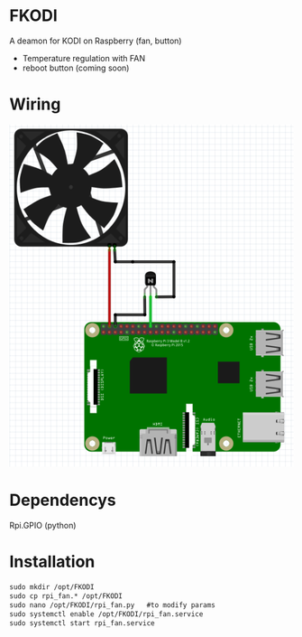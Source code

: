 # FKODI
 A deamon for KODI on Raspberry (fan, button)

 * Temperature regulation with FAN
 * reboot button (coming soon)

# Wiring

![Wiring](./wiring.png)

# Dependencys

Rpi.GPIO (python)

# Installation

```
sudo mkdir /opt/FKODI
sudo cp rpi_fan.* /opt/FKODI
sudo nano /opt/FKODI/rpi_fan.py   #to modify params
sudo systemctl enable /opt/FKODI/rpi_fan.service
sudo systemctl start rpi_fan.service
```
